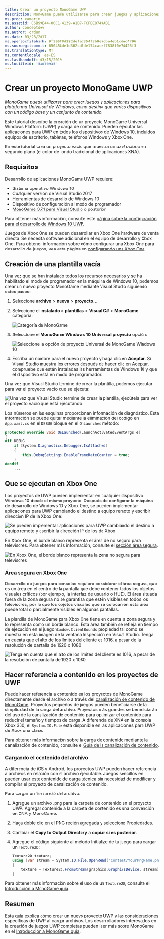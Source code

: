 ```yaml
---
title: Crear un proyecto MonoGame UWP
description: MonoGame puede utilizarse para crear juegos y aplicaciones para plataforma Universal de Windows, como destino que varios dispositivos con un código base y un conjunto de contenido.
ms.prod: xamarin
ms.assetid: C6B99E44-00C1-4139-A1B7-FCFBE8749AB1
author: conceptdev
ms.author: crdun
ms.date: 03/28/2017
ms.openlocfilehash: 9f39580d282defed354f3b9e5cbe4eb1cdec4796
ms.sourcegitcommit: 650458de1d362cd7de174cacef7838f0e74426f3
ms.translationtype: MT
ms.contentlocale: es-ES
ms.lasthandoff: 03/15/2019
ms.locfileid: "58070935"
---
```

# <a name="creating-a-monogame-uwp-project"></a>Crear un proyecto MonoGame UWP

_MonoGame puede utilizarse para crear juegos y aplicaciones para plataforma Universal de Windows, como destino que varios dispositivos con un código base y un conjunto de contenido._

Este tutorial describe la creación de un proyecto MonoGame Universal Windows Platform (UWP) y carga de contenido. Pueden ejecutar las aplicaciones para UWP en todos los dispositivos de Windows 10, incluidos equipos de escritorio, tabletas, teléfonos Windows y Xbox One.

En este tutorial crea un proyecto vacío que muestra un *azul aciano* en segundo plano (el color de fondo tradicional de aplicaciones XNA).

## <a name="requirements"></a>Requisitos

Desarrollo de aplicaciones MonoGame UWP requiere:

- Sistema operativo Windows 10
- Cualquier versión de Visual Studio 2017
- Herramientas de desarrollo de Windows 10
- Dispositivo de configuración al modo de programador
- [MonoGame 3.7.1 para Visual Studio](http://community.monogame.net/t/monogame-3-7-1-release/11173) o posterior

Para obtener más información, consulte este [página sobre la configuración para el desarrollo de Windows 10 UWP](https://msdn.microsoft.com/windows/uwp/get-started/get-set-up).

Juegos de Xbox One se pueden desarrollar en Xbox One hardware de venta directa. Se necesita software adicional en el equipo de desarrollo y Xbox One. Para obtener información sobre cómo configurar una Xbox One para desarrollo de juegos, vea esta página en [configurando una Xbox One](https://msdn.microsoft.com/windows/uwp/xbox-apps/index).

## <a name="creating-an-empty-template"></a>Creación de una plantilla vacía

Una vez que se han instalado todos los recursos necesarios y se ha habilitado el modo de programador en la máquina de Windows 10, podemos crear un nuevo proyecto MonoGame mediante Visual Studio siguiendo estos pasos:

1. Seleccione **archivo** > **nueva** > **proyecto...**
1. Seleccione el **instalado** > **plantillas** > **Visual C#**   >  **MonoGame** categoría:

    ![](uwp-images/image1.png "Categoría de MonoGame")

1. Seleccione el **MonoGame Windows 10 Universal proyecto** opción:

    ![](uwp-images/image2.png "Seleccione la opción de proyecto Universal de MonoGame Windows 10")

1. Escriba un nombre para el nuevo proyecto y haga clic en **Aceptar**.
Si Visual Studio muestra los errores después de hacer clic en Aceptar, compruebe que están instaladas las herramientas de Windows 10 y que el dispositivo está en modo de programador.

Una vez que Visual Studio termine de crear la plantilla, podemos ejecutar para ver el proyecto vacío que se ejecuta:

![](uwp-images/image3.png "Una vez que Visual Studio termine de crear la plantilla, ejecútela para ver el proyecto vacío que está ejecutando")

Los números en las esquinas proporcionan información de diagnóstico. Esta información se puede quitar mediante la eliminación del código en `App.xaml.cs` en el `DEBUG` bloque en el `OnLaunched` método:


```csharp
protected override void OnLaunched(LaunchActivatedEventArgs e)
{
#if DEBUG
    if (System.Diagnostics.Debugger.IsAttached)
    {
        this.DebugSettings.EnableFrameRateCounter = true;
    }
#endif
    ...
```

## <a name="running-on-xbox-one"></a>Que se ejecutan en Xbox One

Los proyectos de UWP pueden implementar en cualquier dispositivo Windows 10 desde el mismo proyecto. Después de configurar la máquina de desarrollo de Windows 10 y Xbox One, se pueden implementar aplicaciones para UWP cambiando el destino a equipo remoto y escribir dirección IP de la Xbox One:

![](uwp-images/remote.png "Se pueden implementar aplicaciones para UWP cambiando el destino a equipo remoto y escribir la dirección IP de los de Xbox")

En Xbox One, el borde blanco representa el área de no seguro para televisores. Para obtener más información, consulte el [sección área segura](#safe-area-on-xbox-one).

![](uwp-images/safearea.png "En Xbox One, el borde blanco representa la zona no segura para televisores")

### <a name="safe-area-on-xbox-one"></a>Área segura en Xbox One

Desarrollo de juegos para consolas requiere considerar el área segura, que es un área en el centro de la pantalla que debe contener todos los objetos visuales críticos (por ejemplo, la interfaz de usuario o HUD). El área situada fuera de la zona segura no se garantiza que estén visibles en todos los televisores, por lo que los objetos visuales que se colocan en esta área puede total o parcialmente visibles en algunas pantallas.

La plantilla de MonoGame para Xbox One tiene en cuenta la zona segura y lo representa como un borde blanco. Esta área también se refleja en tiempo de ejecución en el juego `Window.ClientBounds` propiedad tal como se muestra en esta imagen de la ventana Inspección en Visual Studio. Tenga en cuenta que el alto de los límites del cliente es 1016, a pesar de la resolución de pantalla de 1920 x 1080:

![](uwp-images/clientbounds.png "Tenga en cuenta que el alto de los límites del cliente es 1016, a pesar de la resolución de pantalla de 1920 x 1080")

## <a name="referencing-content-in-uwp-projects"></a>Hacer referencia a contenido en los proyectos de UWP

Puede hacer referencia a contenido en los proyectos de MonoGame directamente desde el archivo o a través del [canalización de contenido de MonoGame](~/graphics-games/cocossharp/content-pipeline/index.md). Proyectos pequeños de juegos pueden beneficiarse de la simplicidad de la carga del archivo. Proyectos más grandes se beneficiarán del uso de la canalización de contenido para optimizar el contenido para reducir el tamaño y tiempos de carga. A diferencia de XNA en la consola Xbox 360, el `System.IO.File` está disponible en las aplicaciones para UWP de Xbox una clase.

Para obtener más información sobre la carga de contenido mediante la canalización de contenido, consulte el [Guía de la canalización de contenido](~/graphics-games/cocossharp/content-pipeline/index.md).

### <a name="loading-content-from-file"></a>Cargando el contenido del archivo

A diferencia de iOS y Android, los proyectos UWP pueden hacer referencia a archivos en relación con el archivo ejecutable. Juegos sencillos en pueden usar este contenido de carga técnica sin necesidad de modificar y compilar el proyecto de canalización de contenido.

Para cargar un `Texture2D` del archivo:

1. Agregue un archivo .png para la carpeta de contenido en el proyecto UWP. Agregar contenido a la carpeta de contenido es una convención en XNA y MonoGame.
1. Haga doble clic en el PNG recién agregada y seleccione Propiedades.
1. Cambiar el **Copy to Output Directory** a **copiar si es posterior**.
1. Agregue el código siguiente al método Initialize de tu juego para cargar un `Texture2D`:

    ```csharp
    Texture2D texture;
    using (var stream = System.IO.File.OpenRead("Content/YourPngName.png"))
    {
        texture = Texture2D.FromStream(graphics.GraphicsDevice, stream);
    }
    ```

Para obtener más información sobre el uso de un `Texture2D`, consulte el [Introducción a MonoGame guía](~/graphics-games/monogame/introduction/index.md).

## <a name="summary"></a>Resumen

Esta guía explica cómo crear un nuevo proyecto UWP y las consideraciones específicas de UWP al cargar archivos. Los desarrolladores interesados en la creación de juegos UWP completas pueden leer más sobre MonoGame en el [Introducción a MonoGame guía](~/graphics-games/monogame/introduction/index.md).
